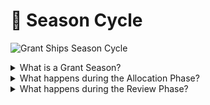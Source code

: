 # 💫 Season Cycle

![Grant Ships Season Cycle](https://hackmd.io/\_uploads/SJyIDnUNh.png)

<details>

<summary>What is a Grant Season?</summary>

A Grant Season or Season for short, is a period of 3 months and is broken into 2 phases: the Allocation Phase and the Review Phase.

</details>

<details>

<summary>What happens during the Allocation Phase?</summary>

This is the period where Grant Recipients are funded and begin producing results. This is also where most of the interaction between Grant Ships, Grant Recipients and the community occurs.

</details>

<details>

<summary>What happens during the Review Phase?</summary>

This is the phase where Grant Ships submit their Portfolio Report for review by the community and Referees. A community vote is initiated and the results determine funding levels for the upcoming season. If a crew fails to receive a minimum threshold of support from the community, new crews are onboarded to that ship during this period.

</details>
